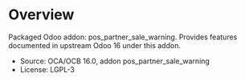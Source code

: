 # Overview

Packaged Odoo addon: pos_partner_sale_warning. Provides features documented in upstream Odoo 16 under this addon.

- Source: OCA/OCB 16.0, addon pos_partner_sale_warning
- License: LGPL-3
